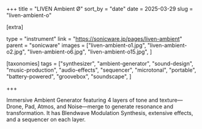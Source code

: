 +++
title = "LIVEN Ambient Ø"
sort_by = "date"
date = 2025-03-29
slug = "liven-ambient-o"

[extra]

type = "instrument"
link = "https://sonicware.jp/pages/liven-ambient"
parent = "sonicware"
images = ["liven-ambient-o1.jpg", "liven-ambient-o2.jpg", "liven-ambient-o6.jpg", "liven-ambient-o15.jpg", ]

[taxonomies]
tags = ["synthesizer", "ambient-generator", "sound-design", "music-production", "audio-effects", "sequencer", "microtonal", "portable", "battery-powered", "groovebox", "soundscape", ]

+++

Immersive Ambient Generator featuring 4 layers of tone and texture—Drone, Pad, Atmos, and Noise—merge to generate resonance and transformation.  It has Blendwave Modulation Synthesis, extensive effects, and a sequencer on each layer.